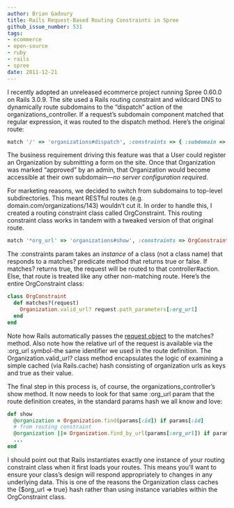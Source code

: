 ```yaml
---
author: Brian Gadoury
title: Rails Request-Based Routing Constraints in Spree
github_issue_number: 531
tags:
- ecommerce
- open-source
- ruby
- rails
- spree
date: 2011-12-21
---
```




I recently adopted an unreleased ecommerce project running Spree 0.60.0 on Rails 3.0.9. The site used a Rails routing constraint and wildcard DNS to dynamically route subdomains to the “dispatch” action of the organizations_controller. If a request’s subdomain component matched that regular expression, it was routed to the dispatch method. Here’s the original route:

```ruby
match '/' => 'organizations#dispatch', :constraints => { :subdomain => /.+/ }
```

The business requirement driving this feature was that a User could register an Organization by submitting a form on the site. Once that Organization was marked “approved” by an admin, that Organization would become accessible at their own subdomain—​*no server configuration required*.

For marketing reasons, we decided to switch from subdomains to top-level subdirectories. This meant RESTful routes (e.g. domain.com/organizations/143) wouldn’t cut it. In order to handle this, I created a routing constraint class called OrgConstraint. This routing constraint class works in tandem with a tweaked version of that original route.

```ruby
match '*org_url' => 'organizations#show', :constraints => OrgConstraint.new
```

The :constraints param takes an *instance* of a class (not a class name) that responds to a matches? predicate method that returns true or false. If matches? returns true, the request will be routed to that controller#action. Else, that route is treated like any other non-matching route. Here’s the entire OrgConstraint class:

```ruby
class OrgConstraint
  def matches?(request)
    Organization.valid_url? request.path_parameters[:org_url]
  end
end
```

Note how Rails automatically passes the [request object](http://guides.rubyonrails.org/action_controller_overview.html#the-request-object) to the matches? method. Also note how the relative url of the request is available via the :org_url symbol-​the same identifier we used in the route definition. The Organization.valid_url? class method encapsulates the logic of examining a simple cached (via Rails.cache) hash consisting of organization urls as keys and true as their value.

The final step in this process is, of course, the organizations_controller’s show method. It now needs to look for that same :org_url param that the route definition creates, in the standard params hash we all know and love:

```ruby
def show
  @organization = Organization.find(params[:id]) if params[:id]  
  # from routing constraint
  @organization ||= Organization.find_by_url(params[:org_url]) if params[:org_url]  
  ...
end
```

I should point out that Rails instantiates exactly one instance of your routing constraint class when it first loads your routes. This means you’ll want to ensure your class’s design will respond appropriately to changes in any underlying data. This is one of the reasons the Organization class caches the {$org_url => true} hash rather than using instance variables within the OrgConstraint class.

 


